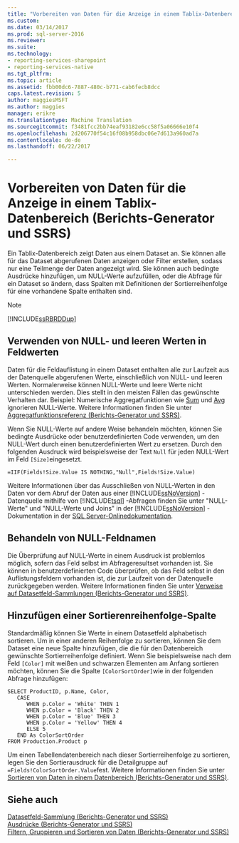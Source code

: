 ```yaml
---
title: "Vorbereiten von Daten für die Anzeige in einem Tablix-Datenbereich (Berichts-Generator und SSRS) | Microsoft Docs"
ms.custom: 
ms.date: 03/14/2017
ms.prod: sql-server-2016
ms.reviewer: 
ms.suite: 
ms.technology:
- reporting-services-sharepoint
- reporting-services-native
ms.tgt_pltfrm: 
ms.topic: article
ms.assetid: fbb00dc6-7887-480c-b771-cab6fecb8dcc
caps.latest.revision: 5
author: maggiesMSFT
ms.author: maggies
manager: erikre
ms.translationtype: Machine Translation
ms.sourcegitcommit: f3481fcc2bb74eaf93182e6cc58f5a06666e10f4
ms.openlocfilehash: 2d206770f54c16f08b958dbc06e7d613a960ad7a
ms.contentlocale: de-de
ms.lasthandoff: 06/22/2017

---
```

# <a name="preparing-data-for-display-in-a-tablix-data-region-report-builder-and-ssrs"></a>Vorbereiten von Daten für die Anzeige in einem Tablix-Datenbereich (Berichts-Generator und SSRS)
  Ein Tablix-Datenbereich zeigt Daten aus einem Dataset an. Sie können alle für das Dataset abgerufenen Daten anzeigen oder Filter erstellen, sodass nur eine Teilmenge der Daten angezeigt wird. Sie können auch bedingte Ausdrücke hinzufügen, um NULL-Werte aufzufüllen, oder die Abfrage für ein Dataset so ändern, dass Spalten mit Definitionen der Sortierreihenfolge für eine vorhandene Spalte enthalten sind.  
  
> [!NOTE]  
>  [!INCLUDE[ssRBRDDup](../../includes/ssrbrddup-md.md)]  
  
## <a name="working-with-nulls-and-blanks-in-field-values"></a>Verwenden von NULL- und leeren Werten in Feldwerten  
 Daten für die Feldauflistung in einem Dataset enthalten alle zur Laufzeit aus der Datenquelle abgerufenen Werte, einschließlich von NULL- und leeren Werten. Normalerweise können NULL-Werte und leere Werte nicht unterschieden werden. Dies stellt in den meisten Fällen das gewünschte Verhalten dar. Beispiel: Numerische Aggregatfunktionen wie [Sum](../../reporting-services/report-design/report-builder-functions-sum-function.md) und [Avg](../../reporting-services/report-design/report-builder-functions-avg-function.md) ignorieren NULL-Werte. Weitere Informationen finden Sie unter [Aggregatfunktionsreferenz &#40;Berichts-Generator und SSRS&#41;](../../reporting-services/report-design/report-builder-functions-aggregate-functions-reference.md).  
  
 Wenn Sie NULL-Werte auf andere Weise behandeln möchten, können Sie bedingte Ausdrücke oder benutzerdefinierten Code verwenden, um den NULL-Wert durch einen benutzerdefinierten Wert zu ersetzen. Durch den folgenden Ausdruck wird beispielsweise der Text `Null` für jeden NULL-Wert im Feld `[Size]`eingesetzt.  
  
```  
=IIF(Fields!Size.Value IS NOTHING,"Null",Fields!Size.Value)  
```  
  
 Weitere Informationen über das Ausschließen von NULL-Werten in den Daten vor dem Abruf der Daten aus einer [!INCLUDE[ssNoVersion](../../includes/ssnoversion-md.md)] -Datenquelle mithilfe von [!INCLUDE[tsql](../../includes/tsql-md.md)] -Abfragen finden Sie unter "NULL-Werte" und "NULL-Werte und Joins" in der [!INCLUDE[ssNoVersion](../../includes/ssnoversion-md.md)] -Dokumentation in der [SQL Server-Onlinedokumentation](http://go.microsoft.com/fwlink/?linkid=120955).  
  
## <a name="handling-null-field-names"></a>Behandeln von NULL-Feldnamen  
 Die Überprüfung auf NULL-Werte in einem Ausdruck ist problemlos möglich, sofern das Feld selbst im Abfrageresultset vorhanden ist. Sie können in benutzerdefinierten Code überprüfen, ob das Feld selbst in den Auflistungsfeldern vorhanden ist, die zur Laufzeit von der Datenquelle zurückgegeben werden. Weitere Informationen finden Sie unter [Verweise auf Datasetfeld-Sammlungen &#40;Berichts-Generator und SSRS&#41;](../../reporting-services/report-design/built-in-collections-dataset-fields-collection-references-report-builder.md).  
  
## <a name="adding-a-sort-order-column"></a>Hinzufügen einer Sortierenreihenfolge-Spalte  
 Standardmäßig können Sie Werte in einem Datasetfeld alphabetisch sortieren. Um in einer anderen Reihenfolge zu sortieren, können Sie dem Dataset eine neue Spalte hinzufügen, die die für den Datenbereich gewünschte Sortierreihenfolge definiert. Wenn Sie beispielsweise nach dem Feld `[Color]` mit weißen und schwarzen Elementen am Anfang sortieren möchten, können Sie die Spalte `[ColorSortOrder]`wie in der folgenden Abfrage hinzufügen:  
  
```  
SELECT ProductID, p.Name, Color,  
   CASE  
      WHEN p.Color = 'White' THEN 1  
      WHEN p.Color = 'Black' THEN 2  
      WHEN p.Color = 'Blue' THEN 3  
      WHEN p.Color = 'Yellow' THEN 4  
      ELSE 5  
   END As ColorSortOrder  
FROM Production.Product p  
```  
  
 Um einen Tabellendatenbereich nach dieser Sortierreihenfolge zu sortieren, legen Sie den Sortierausdruck für die Detailgruppe auf `=Fields!ColorSortOrder.Value`fest. Weitere Informationen finden Sie unter [Sortieren von Daten in einem Datenbereich &#40;Berichts-Generator und SSRS&#41;](../../reporting-services/report-design/sort-data-in-a-data-region-report-builder-and-ssrs.md).  
  
## <a name="see-also"></a>Siehe auch  
 [Datasetfeld-Sammlung &#40;Berichts-Generator und SSRS&#41;](../../reporting-services/report-data/dataset-fields-collection-report-builder-and-ssrs.md)   
 [Ausdrücke &#40;Berichts-Generator und SSRS&#41;](../../reporting-services/report-design/expressions-report-builder-and-ssrs.md)   
 [Filtern, Gruppieren und Sortieren von Daten &#40;Berichts-Generator und SSRS&#41;](../../reporting-services/report-design/filter-group-and-sort-data-report-builder-and-ssrs.md)  
  
  
